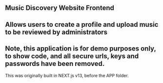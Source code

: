 ## Music Discovery Website Frontend
## Allows users to create a profile and upload music to be reviewed by administrators
## Note, this application is for demo purposes only, to show code, and all secure urls, keys and passwords have been removed. 

This was originally built in NEXT.js v13, before the APP folder. 

